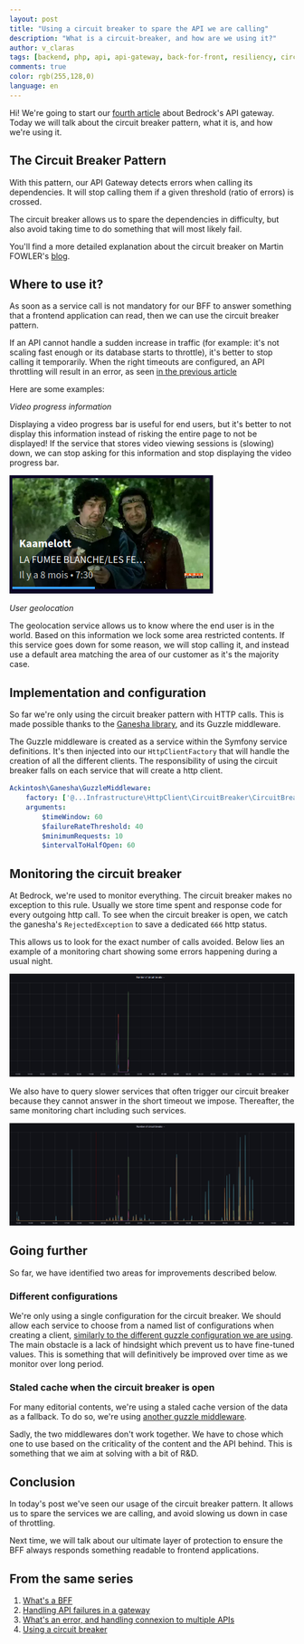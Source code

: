 ```yaml
---
layout: post
title: "Using a circuit breaker to spare the API we are calling"
description: "What is a circuit-breaker, and how are we using it?"
author: v_claras
tags: [backend, php, api, api-gateway, back-for-front, resiliency, circuit-breaker]
comments: true
color: rgb(255,128,0)
language: en
---
```


Hi! We're going to start our [fourth article](#from-the-same-series) about Bedrock's API gateway.
Today we will talk about the circuit breaker pattern, what it is, and how we're using it.

## The Circuit Breaker Pattern

With this pattern, our API Gateway detects errors when calling its dependencies.
It will stop calling them if a given threshold (ratio of errors) is crossed.

The circuit breaker allows us to spare the dependencies in difficulty, but also avoid taking time to do something that will most likely fail.

You'll find a more detailed explanation about the circuit breaker on Martin FOWLER's [blog](https://martinfowler.com/bliki/CircuitBreaker.html).

## Where to use it?

As soon as a service call is not mandatory for our BFF to answer something that a frontend application can read, then we can use the circuit breaker pattern.

If an API cannot handle a sudden increase in traffic (for example: it's not scaling fast enough or its database starts to throttle), it's better to stop calling it temporarily.
When the right timeouts are configured, an API throttling will result in an error, as seen [in the previous article](/2022/08/25/backend-errors-connections.html)

Here are some examples:

*Video progress information*

Displaying a video progress bar is useful for end users, but it's better to not display this information instead of risking the entire page to not be displayed!
If the service that stores video viewing sessions is (slowing) down, we can stop asking for this information and stop displaying the video progress bar.

![a video with a progress bar](/images/posts/2022-09-02-backend-circuit-breaker/progress-bar.png)

*User geolocation*

The geolocation service allows us to know where the end user is in the world. Based on this information we lock some area restricted contents.
If this service goes down for some reason, we will stop calling it, and instead use a default area matching the area of our customer as it's the majority case.

## Implementation and configuration

So far we're only using the circuit breaker pattern with HTTP calls.
This is made possible thanks to the [Ganesha library](https://github.com/ackintosh/ganesha), and its Guzzle middleware.

The Guzzle middleware is created as a service within the Symfony service definitions.
It's then injected into our `HttpClientFactory` that will handle the creation of all the different clients.
The responsibility of using the circuit breaker falls on each service that will create a http client.

```yaml
Ackintosh\Ganesha\GuzzleMiddleware:
    factory: ['@...Infrastructure\HttpClient\CircuitBreaker\CircuitBreakerMiddlewareFactory', 'buildWithRateStrategy']
    arguments:
        $timeWindow: 60
        $failureRateThreshold: 40
        $minimumRequests: 10
        $intervalToHalfOpen: 60
```

## Monitoring the circuit breaker

At Bedrock, we're used to monitor everything. The circuit breaker makes no exception to this rule.
Usually we store time spent and response code for every outgoing http call.
To see when the circuit breaker is open, we catch the ganesha's `RejectedException` to save a dedicated `666` http status.

This allows us to look for the exact number of calls avoided.
Below lies an example of a monitoring chart showing some errors happening during a usual night.

![monitoring excluding less reliable services](/images/posts/2022-09-02-backend-circuit-breaker/monitoring-1.png)

We also have to query slower services that often trigger our circuit breaker because they cannot answer in the short timeout we impose.
Thereafter, the same monitoring chart including such services.

![monitoring including less reliable service](/images/posts/2022-09-02-backend-circuit-breaker/monitoring-2.png)


## Going further

So far, we have identified two areas for improvements described below.

### Different configurations

We're only using a single configuration for the circuit breaker.
We should allow each service to choose from a named list of configurations when creating a client, [similarly to the different guzzle configuration we are using](/2022/08/25/backend-errors-connections.html).
The main obstacle is a lack of hindsight which prevent us to have fine-tuned values.
This is something that will definitively be improved over time as we monitor over long period.

### Staled cache when the circuit breaker is open

For many editorial contents, we're using a staled cache version of the data as a fallback.
To do so, we're using [another guzzle middleware](https://github.com/Kevinrob/guzzle-cache-middleware).

Sadly, the two middlewares don't work together. We have to chose which one to use based on the criticality of the content and the API behind. 
This is something that we aim at solving with a bit of R&D.

## Conclusion

In today's post we've seen our usage of the circuit breaker pattern.
It allows us to spare the services we are calling, and avoid slowing us down in case of throttling.

Next time, we will talk about our ultimate layer of protection to ensure the BFF always responds something readable to frontend applications.


## From the same series

1. [What's a BFF](/2022/06/10/backend-bff-intro.html)
2. [Handling API failures in a gateway](/2022/08/12/backend-fallbacks.html)
3. [What's an error, and handling connexion to multiple APIs](/2022/08/25/backend-errors-connections.html)
4. [Using a circuit breaker](/2022/09/02/backend-circuit-breaker.html)

